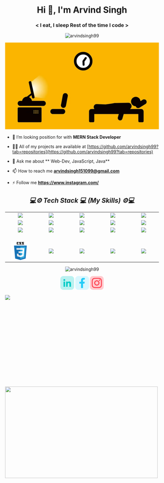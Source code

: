 
<h1 align="center">Hi 👋, I'm Arvind Singh</h1>
<h3 align="center">&lt; I eat, I sleep Rest of the time I code &gt;</h3>
<p align="center"> <img src="https://komarev.com/ghpvc/?username=arvindsingh99" alt="arvindsingh99" /> </p>
 
![About Me](https://github.com/arvindcse99/arvindcse99/raw/master/bio.gif)




- 🤔 I’m looking position for with **MERN Stack Developer**

- 👨‍💻 All of my projects are available at [https://github.com/arvindsingh99?tab=repositories](https://github.com/arvindsingh99?tab=repositories)

- 💬 Ask me about ** Web-Dev, JavaScript, Java**

- 📫 How to reach me **arvindsingh151099@gmail.com**

- ⚡ Follow me **https://www.instagram.com/**

<h2 align='center'><i>💻⚙ Tech Stack 💻 (My Skills) ⚙💻</i></h2>
<table width="100">
 <tr>
    <td align='center' width="190">
        <img src="https://image.flaticon.com/icons/png/512/919/919839.png" width="60">
    </td>
     <td align='center' width="190">
        <img src="https://image.flaticon.com/icons/png/512/919/919854.png" width="60">
    </td>
    <td align='center' width="190">
        <img src="https://image.flaticon.com/icons/png/512/919/919841.png" width="60">
    </td>
   <td align='center' width="190">
        <img src="https://image.flaticon.com/icons/png/512/919/919828.png" width="60">
    </td>
   <td align='center' width="190">
        <img src="https://image.flaticon.com/icons/png/512/919/919836.png" width="60">
    </td>
</tr>
 <tr>
    <td align='center' width="190">
        <img src="https://image.flaticon.com/icons/png/512/919/919825.png" width="60">
    </td>
     <td align='center' width="190">
        <img src="https://image.flaticon.com/icons/png/512/919/919851.png" width="60">
    </td>
    <td align='center' width="190">
        <img src="https://encrypted-tbn0.gstatic.com/images?q=tbn:ANd9GcTDd7x1hpmr3_qJro576sfABbSPjfEb5pmKFg&usqp=CAU" width="60">
    </td>
  
   <td align='center' width="190">
        <img src="https://w7.pngwing.com/pngs/925/447/png-transparent-express-js-node-js-javascript-mongodb-node-js-text-trademark-logo.png" width="60">
    </td>
   <td align='center' width="190">
        <img src="https://sujanbyanjankar.com.np/wp-content/uploads/2018/09/firebase_logo_shot.png" width="60">
    </td>
</tr>
<tr>
    <td align='center' width="190">
        <img src="https://image.flaticon.com/icons/png/512/919/919827.png" width="60">
    </td>
  <td align='center' width="190">
        <img src="https://image.flaticon.com/icons/png/512/919/919826.png" width="60">
    </td>
  <td align='center' width="190">
        <img src="https://freepikpsd.com/media/2019/10/bootstrap-icon-png-2.png" width=https://freepikpsd.com/media/2019/10/bootstrap-icon-png-2.png width="60">
    </td>
  <td align='center' width="190">
        <img src="https://res.cloudinary.com/practicaldev/image/fetch/s--ysom2Zl---/c_imagga_scale,f_auto,fl_progressive,h_900,q_auto,w_1600/https://dev-to-uploads.s3.amazonaws.com/i/1jqa96mtdymq7ydgjqf1.png" width="60">
    </td>
  <td align='center' width="190">
        <img src="https://encrypted-tbn0.gstatic.com/images?q=tbn:ANd9GcQLOWTrvnesk3pmoDJBLs9Rozmul5xAmBFD9exSLhI0srZZs2NknNqdgK5h1wMEpsplkjg&usqp=CAU" width="60">
    </td>
   
</tr>
 <tr>
    <td align='center'>
        <img src="">
    </td>
    <td align='center'>
        <img src="" >
    </td>
    <td align='center'>
        <img src="">
    </td>
    <td align='center'>
        <img src="">
    </td>
    <td align='center'>
        <img src="">
    </td>
</tr>
 
<tr>
    <td align='center'>
        <img src="https://raw.githubusercontent.com/devicons/devicon/0d6c64dbbf311879f7d563bfc3ccf559f9ed111c/icons/css3/css3-original-wordmark.svg" width="60">
    </td>
    <td align='center'>
        <img src="https://upload.wikimedia.org/wikipedia/commons/thumb/9/96/Sass_Logo_Color.svg/1200px-Sass_Logo_Color.svg.png" width="60">
    </td>
    <td align='center'>
        <img src="https://github.com/bestofjs/bestofjs-webui/blob/master/public/logos/vscode.svg" width="60">
    </td>
   <td align='center'>
        <img src="https://w7.pngwing.com/pngs/925/447/png-transparent-express-js-node-js-javascript-mongodb-node-js-text-trademark-logo.png" width="60">
    </td>
    <td align='center'>
        <img src="https://www.vectorlogo.zone/logos/getpostman/getpostman-icon.svg" width="60">
    </td>
 
</tr>
</table>


<p align="center"> <img src="https://github-readme-stats.vercel.app/api?username=arvindsingh99&show_icons=true&theme=synthwave" alt="arvindsingh99" /> </p>

<p align="center">
  <a target= "_blank" href="####" alt="Facebook"><img height='45' src="https://github.com/arvindsingh99/arvindcse99/raw/main/linkedin.png"></a>
    <a target= "_blank" href="####" alt="Facebook"><img height='45' src="https://github.com/arvindsingh99/arvindcse99/raw/main/facebook.png"></a>
  <a target= "_blank" href="####" alt="Facebook"><img height='45' src="https://github.com/arvindsingh99/arvindcse99/raw/main/instagram.png"></a>

  </p>
  
</p>
<p align="left">
<img align="left" height="300px" src="https://github-readme-stats.vercel.app/api/top-langs/?username=arvindsingh99&theme=synthwave">
<img align="left" height="300px"  width="500px" src="https://github-readme-streak-stats.herokuapp.com/?user=arvindsingh99&theme=synthwave">
</p>



